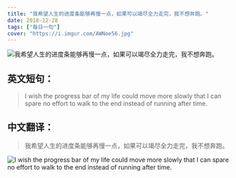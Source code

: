 ```yaml
---
title: "我希望人生的进度条能够再慢一点，如果可以竭尽全力走完，我不想奔跑。"
date: 2018-12-28
tags: ["每日一句"]
cover: "https://i.imgur.com/AWNoe56.jpg"
---
```


![我希望人生的进度条能够再慢一点，如果可以竭尽全力走完，我不想奔跑。](https://i.imgur.com/M8fPabT.jpg)

## 英文短句：
> I wish the progress bar of my life could move more slowly that I can spare no effort to walk to the end instead of running after time.

<!--more-->

## 中文翻译：
> 我希望人生的进度条能够再慢一点，如果可以竭尽全力走完，我不想奔跑。

![I wish the progress bar of my life could move more slowly that I can spare no effort to walk to the end instead of running after time.](https://i.imgur.com/W986ELr.jpg)

